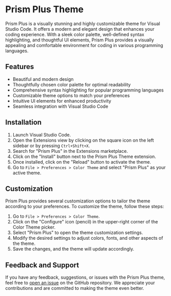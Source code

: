 # Prism Plus Theme

Prism Plus is a visually stunning and highly customizable theme for Visual Studio Code. It offers a modern and elegant design that enhances your coding experience. With a sleek color palette, well-defined syntax highlighting, and thoughtful UI elements, Prism Plus provides a visually appealing and comfortable environment for coding in various programming languages.

## Features

- Beautiful and modern design
- Thoughtfully chosen color palette for optimal readability
- Comprehensive syntax highlighting for popular programming languages
- Customizable theme options to match your preferences
- Intuitive UI elements for enhanced productivity
- Seamless integration with Visual Studio Code

## Installation

1. Launch Visual Studio Code.
2. Open the Extensions view by clicking on the square icon on the left sidebar or by pressing `Ctrl+Shift+X`.
3. Search for "Prism Plus" in the Extensions marketplace.
4. Click on the "Install" button next to the Prism Plus Theme extension.
5. Once installed, click on the "Reload" button to activate the theme.
6. Go to `File > Preferences > Color Theme` and select "Prism Plus" as your active theme.

## Customization

Prism Plus provides several customization options to tailor the theme according to your preferences. To customize the theme, follow these steps:

1. Go to `File > Preferences > Color Theme`.
2. Click on the "Configure" icon (pencil) in the upper-right corner of the Color Theme picker.
3. Select "Prism Plus" to open the theme customization settings.
4. Modify the desired settings to adjust colors, fonts, and other aspects of the theme.
5. Save the changes, and the theme will update accordingly.

## Feedback and Support

If you have any feedback, suggestions, or issues with the Prism Plus theme, feel free to [open an issue](https://github.com/itssouray/PrismPlus) on the GitHub repository. We appreciate your contributions and are committed to making the theme even better.



